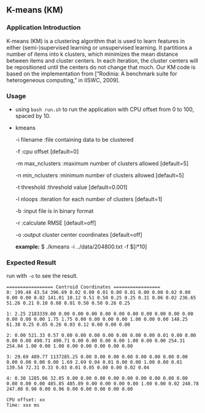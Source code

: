 ## K-means (KM) 

### Application Introduction

K-means (KM) is a clustering algorithm that is used to learn features in either (semi-)supervised learning or unsupervised learning. It partitions a number of items into k clusters, which minimizes the mean distance between items and cluster centers. In each iteration, the cluster centers will be repositioned until the centers do not change that much. Our KM code is based on the implementation from [“Rodinia: A benchmark suite for heterogeneous computing,” in IISWC, 2009].

### Usage

- using `bash run.sh` to run the application with CPU offset from 0 to 100, spaced by 10.

- kmeans

    -i filename      :file containing data to be clustered

    -f               :cpu offset                            [default=0]

    -m max_nclusters :maximum number of clusters allowed    [default=5]
    
    -n min_nclusters :minimum number of clusters allowed    [default=5]

    -t threshold     :threshold value                       [default=0.001]

    -l nloops        :iteration for each number of clusters [default=1]

    -b               :input file is in binary format

    -r               :calculate RMSE                        [default=off]

    -o               :output cluster center coordinates     [default=off]

    **example:**
    $ ./kmeans -i ../data/204800.txt -f $[i*10]

### Expected Result
run with `-o` to see the result.

```
================= Centroid Coordinates =================
0: 199.48 43.54 396.69 0.02 0.00 0.01 0.00 0.01 0.00 0.00 0.02 0.00 0.00 0.00 0.02 141.01 10.12 0.51 0.50 0.25 0.25 0.31 0.06 0.02 236.65 51.26 0.21 0.10 0.08 0.01 0.50 0.50 0.26 0.25

1: 2.25 2183339.00 0.00 0.00 0.00 0.00 0.00 0.00 0.00 0.00 0.00 0.00 0.00 0.00 0.00 1.75 1.75 0.00 0.00 0.00 0.00 1.00 0.00 0.00 148.25 61.38 0.25 0.05 0.26 0.03 0.12 0.00 0.00 0.00

2: 0.00 521.33 0.57 0.00 0.00 0.00 0.00 0.00 0.00 0.00 0.01 0.00 0.00 0.00 0.00 490.71 490.71 0.00 0.00 0.00 0.00 1.00 0.00 0.00 254.31 254.04 1.00 0.00 1.00 0.00 0.00 0.00 0.00 0.00

3: 29.69 489.77 1137285.25 0.00 0.00 0.00 0.00 0.00 0.00 0.00 0.00 0.00 0.00 0.00 0.00 1.69 2.69 0.04 0.01 0.00 0.00 1.00 0.00 0.01 139.54 72.31 0.33 0.03 0.01 0.05 0.00 0.00 0.02 0.04

4: 0.30 1285.06 32.05 0.00 0.00 0.00 0.00 0.00 0.00 0.00 0.00 0.00 0.00 0.00 0.00 485.85 485.89 0.00 0.00 0.00 0.00 1.00 0.00 0.02 248.78 247.80 0.98 0.00 0.96 0.00 0.00 0.00 0.00 0.00

CPU offset: xx
Time: xxx ms
```